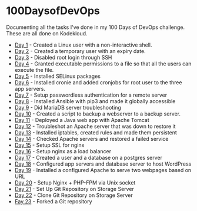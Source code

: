 # 100DaysofDevOps
Documenting all the tasks I've done in my 100 Days of DevOps challenge. These are all done on Kodekloud.

- [Day 1](./001-day-one.md) - Created a Linux user with a non-interactive shell.
- [Day 2](./002-day-two.md) - Created a temporary user with an expiry date.
- [Day 3](./003-day-three.md) - Disabled root login through SSH
- [Day 4](./004-day-four.md) - Granted executable permissions to a file so that all the users can execute the file.
- [Day 5](./005-day-five.md) - Installed SELinux packages
- [Day 6](./006-day-six.md) - Installed cronie and added cronjobs for root user to the three app servers.
- [Day 7](./007-day-seven.md) - Setup passwordless authentication for a remote server
- [Day 8](./008-day-eight.md) - Installed Ansible with pip3 and made it globally accessible
- [Day 9](./009-day-nine.md) - Did MariaDB server troubleshooting
- [Day 10](/010-day-ten.md) - Created a script to backup a webserver to a backup server.
- [Day 11](./011-day-eleven.md) - Deployed a Java web app with Apache Tomcat
- [Day 12](./012-day-twelve.md) - Troubleshot an Apache server that was down to restore it
- [Day 13](./013-day-thirteen.md) - Installed iptables, created rules and made them persistent
- [Day 14](./014-day-fourteen.md) - Checked Apache servers and restored a failed service
- [Day 15](./015-day-fifteen.md) - Setup SSL for nginx
- [Day 16](./016-day-sixteen.md) - Setup nginx as a load balancer
- [Day 17](./017-day-seventeen.md) - Created a user and a database on a postgres server
- [Day 18](./018-day-eighteen.md) - Configured app servers and database server to host WordPress
- [Day 19](./019-day-nineteen.md) - Installed a configured Apache to serve two webpages based on URL
- [Day 20](./020-day-twenty.md) - Setup Nginx + PHP-FPM via Unix socket
- [Day 21](./021-day-twenty-one.md) - Set Up Git Repository on Storage Server
- [Day 22](./022-day-twenty-two.md) - Clone Git Repository on Storage Server
- [Fay 23](./023-day-twenty-three.md) - Forked a Git repository